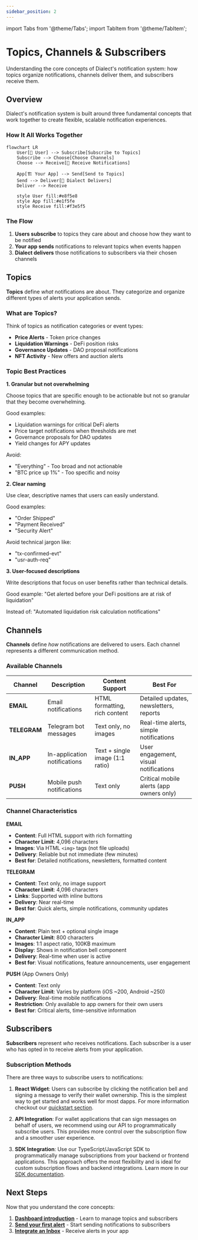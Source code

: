 ```yaml
---
sidebar_position: 2
---
```


import Tabs from '@theme/Tabs';
import TabItem from '@theme/TabItem';

# Topics, Channels & Subscribers

Understanding the core concepts of Dialect's notification system: how topics organize notifications, channels deliver them, and subscribers receive them.

## Overview

Dialect's notification system is built around three fundamental concepts that work together to create flexible, scalable notification experiences.

### How It All Works Together

```mermaid
flowchart LR
    User[👤 User] --> Subscribe[Subscribe to Topics]
    Subscribe --> Choose[Choose Channels]
    Choose --> Receive[📱 Receive Notifications]
    
    App[🏗️ Your App] --> Send[Send to Topics]
    Send --> Deliver[📮 Dialect Delivers]
    Deliver --> Receive
    
    style User fill:#e8f5e8
    style App fill:#e1f5fe
    style Receive fill:#f3e5f5
```

### The Flow
1. **Users subscribe** to topics they care about and choose how they want to be notified
2. **Your app sends** notifications to relevant topics when events happen  
3. **Dialect delivers** those notifications to subscribers via their chosen channels

## Topics

**Topics** define *what* notifications are about. They categorize and organize different types of alerts your application sends.

### What are Topics?

Think of topics as notification categories or event types:
- **Price Alerts** - Token price changes
- **Liquidation Warnings** - DeFi position risks  
- **Governance Updates** - DAO proposal notifications
- **NFT Activity** - New offers and auction alerts

### Topic Best Practices

**1. Granular but not overwhelming**

Choose topics that are specific enough to be actionable but not so granular that they become overwhelming.

Good examples:
- Liquidation warnings for critical DeFi alerts
- Price target notifications when thresholds are met
- Governance proposals for DAO updates
- Yield changes for APY updates

Avoid:
- "Everything" - Too broad and not actionable
- "BTC price up 1%" - Too specific and noisy

**2. Clear naming**

Use clear, descriptive names that users can easily understand.

Good examples:
- "Order Shipped" 
- "Payment Received"
- "Security Alert"

Avoid technical jargon like:
- "tx-confirmed-evt"
- "usr-auth-req"

**3. User-focused descriptions**

Write descriptions that focus on user benefits rather than technical details.

Good example:
"Get alerted before your DeFi positions are at risk of liquidation"

Instead of:
"Automated liquidation risk calculation notifications"

## Channels

**Channels** define *how* notifications are delivered to users. Each channel represents a different communication method.

### Available Channels

| Channel | Description | Content Support | Best For |
|---------|-------------|-----------------|----------|
| **EMAIL** | Email notifications | HTML formatting, rich content | Detailed updates, newsletters, reports |
| **TELEGRAM** | Telegram bot messages | Text only, no images | Real-time alerts, simple notifications |
| **IN_APP** | In-application notifications | Text + single image (1:1 ratio) | User engagement, visual notifications |
| **PUSH** | Mobile push notifications | Text only | Critical mobile alerts (app owners only) |

### Channel Characteristics

**EMAIL**
- **Content**: Full HTML support with rich formatting
- **Character Limit**: 4,096 characters
- **Images**: Via HTML `<img>` tags (not file uploads)
- **Delivery**: Reliable but not immediate (few minutes)
- **Best for**: Detailed notifications, newsletters, formatted content

**TELEGRAM** 
- **Content**: Text only, no image support
- **Character Limit**: 4,096 characters  
- **Links**: Supported with inline buttons
- **Delivery**: Near real-time
- **Best for**: Quick alerts, simple notifications, community updates

**IN_APP**
- **Content**: Plain text + optional single image
- **Character Limit**: 800 characters
- **Images**: 1:1 aspect ratio, 100KB maximum
- **Display**: Shows in notification bell component
- **Delivery**: Real-time when user is active
- **Best for**: Visual notifications, feature announcements, user engagement

**PUSH** (App Owners Only)
- **Content**: Text only
- **Character Limit**: Varies by platform (iOS ~200, Android ~250)
- **Delivery**: Real-time mobile notifications
- **Restriction**: Only available to app owners for their own users
- **Best for**: Critical alerts, time-sensitive information

## Subscribers

**Subscribers** represent *who* receives notifications. Each subscriber is a user who has opted in to receive alerts from your application.

### Subscription Methods

There are three ways to subscribe users to notifications:

1. **React Widget**: Users can subscribe by clicking the notification bell and signing a message to verify their wallet ownership. This is the simplest way to get started and works well for most dapps. For more information checkout our [quickstart section](../quick-start#step-4-user-subscribes-to-notifications-2-minutes).

2. **API Integration**: For wallet applications that can sign messages on behalf of users, we recommend using our API to programmatically subscribe users. This provides more control over the subscription flow and a smoother user experience.

3. **SDK Integration**: Use our TypeScript/JavaScript SDK to programmatically manage subscriptions from your backend or frontend applications. This approach offers the most flexibility and is ideal for custom subscription flows and backend integrations. Learn more in our [SDK documentation](../integrate-inbox/sdk).

## Next Steps

Now that you understand the core concepts:

1. **[Dashboard introduction](./dashboard-introduction)** - Learn to manage topics and subscribers
2. **[Send your first alert](../send)** - Start sending notifications to subscribers
3. **[Integrate an Inbox](../integrate-inbox/inbox.md)** - Receive alerts in your app